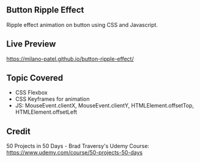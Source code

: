 ## Button Ripple Effect

Ripple effect animation on button using CSS and Javascript.

## Live Preview

https://milano-patel.github.io/button-ripple-effect/

## Topic Covered

- CSS Flexbox
- CSS Keyframes for animation
- JS: MouseEvent.clientX, MouseEvent.clientY, HTMLElement.offsetTop, HTMLElement.offsetLeft

## Credit

50 Projects in 50 Days - Brad Traversy's Udemy Course: https://www.udemy.com/course/50-projects-50-days
